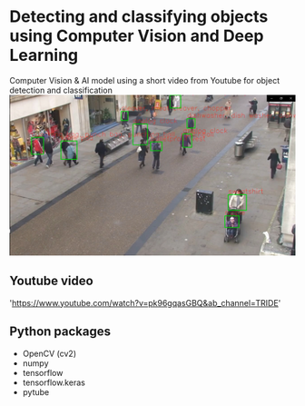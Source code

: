 # Detecting and classifying objects using Computer Vision and Deep Learning
Computer Vision & AI model using a short video from Youtube for object detection and classification
![Frame](Screenshot_299.png)

## Youtube video
'https://www.youtube.com/watch?v=pk96gqasGBQ&ab_channel=TRIDE'

## Python packages
- OpenCV (cv2)
- numpy
- tensorflow
- tensorflow.keras
- pytube
